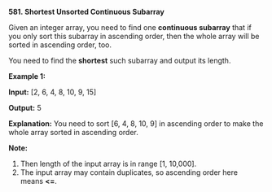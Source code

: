 **581. Shortest Unsorted Continuous Subarray**

Given an integer array, you need to find one **continuous subarray** that if you only sort this subarray in ascending order, then the whole array will be sorted in ascending order, too.

You need to find the **shortest** such subarray and output its length.

**Example 1:**

**Input:** [2, 6, 4, 8, 10, 9, 15]

**Output:** 5

**Explanation:** You need to sort [6, 4, 8, 10, 9] in ascending order to make the whole array sorted in ascending order.

**Note:**

1. Then length of the input array is in range [1, 10,000].
2. The input array may contain duplicates, so ascending order here means **&lt;=**.
